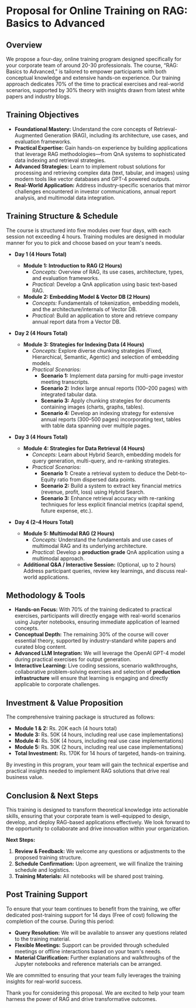 # Proposal for Online Training on RAG: Basics to Advanced

## Overview
We propose a four-day, online training program designed specifically for your corporate team of around 20-30 professionals. The course, “RAG: Basics to Advanced,” is tailored to empower participants with both conceptual knowledge and extensive hands-on experience. Our training approach dedicates 70% of the time to practical exercises and real-world scenarios, supported by 30% theory with insights drawn from latest white papers and industry blogs.

## Training Objectives
- **Foundational Mastery:** Understand the core concepts of Retrieval-Augmented Generation (RAG), including its architecture, use cases, and evaluation frameworks.
- **Practical Expertise:** Gain hands-on experience by building applications that leverage RAG methodologies—from QnA systems to sophisticated data indexing and retrieval strategies.
- **Advanced Strategies:** Learn to implement robust solutions for processing and retrieving complex data (text, tabular, and images) using modern tools like vector databases and GPT-4 powered outputs.
- **Real-World Application:** Address industry-specific scenarios that mirror challenges encountered in investor communications, annual report analysis, and multimodal data integration.

## Training Structure & Schedule
The course is structured into five modules over four days, with each session not exceeding 4 hours. Training modules are designed in modular manner for you to pick and choose based on your team's needs. 

- **Day 1 (4 Hours Total)**
  - **Module 1: Introduction to RAG (2 Hours)**
    - *Concepts:* Overview of RAG, its use cases, architecture, types, and evaluation frameworks.
    - *Practical:* Develop a QnA application using basic text-based RAG.
  - **Module 2: Embedding Model & Vector DB (2 Hours)**
    - *Concepts:* Fundamentals of tokenization, embedding models, and the architecture/internals of Vector DB.
    - *Practical:* Build an application to store and retrieve company annual report data from a Vector DB.

- **Day 2 (4 Hours Total)**
  - **Module 3: Strategies for Indexing Data (4 Hours)**
    - *Concepts:* Explore diverse chunking strategies (Fixed, Hierarchical, Semantic, Agentic) and selection of embedding models.
    - *Practical Scenarios:*
      - **Scenario 1:** Implement data parsing for multi-page investor meeting transcripts.
      - **Scenario 2:** Index large annual reports (100–200 pages) with integrated tabular data.
      - **Scenario 3:** Apply chunking strategies for documents containing images (charts, graphs, tables).
      - **Scenario 4:** Develop an indexing strategy for extensive annual reports (300–500 pages) incorporating text, tables with table data spanning over multiple pages.

- **Day 3 (4 Hours Total)**
  - **Module 4: Strategies for Data Retrieval (4 Hours)**
    - *Concepts:* Learn about Hybrid Search, embedding models for query generation, multi-query, and re-ranking strategies.
    - *Practical Scenarios:*
      - **Scenario 1:** Create a retrieval system to deduce the Debt-to-Equity ratio from dispersed data points.
      - **Scenario 2:** Build a system to extract key financial metrics (revenue, profit, loss) using Hybrid Search.
      - **Scenario 3:** Enhance retrieval accuracy with re-ranking techniques for less explicit financial metrics (capital spend, future expense, etc.).

- **Day 4 (2–4 Hours Total)**
  - **Module 5: Multimodal RAG (2 Hours)**
    - *Concepts:* Understand the fundamentals and use cases of multimodal RAG and its underlying architecture.
    - *Practical:* Develop a **production grade** QnA application using a multimodal approach.
  - **Additional Q&A / Interactive Session:** (Optional, up to 2 hours) Address participant queries, review key learnings, and discuss real-world applications.

## Methodology & Tools
- **Hands-on Focus:** With 70% of the training dedicated to practical exercises, participants will directly engage with real-world scenarios using Jupyter notebooks, ensuring immediate application of learned concepts.
- **Conceptual Depth:** The remaining 30% of the course will cover essential theory, supported by industry-standard white papers and curated blog content.
- **Advanced LLM Integration:** We will leverage the OpenAI GPT-4 model during practical exercises for output generation.
- **Interactive Learning:** Live coding sessions, scenario walkthroughs, collaborative problem-solving exercises and selection of **production infrastructure** will ensure that learning is engaging and directly applicable to corporate challenges.

## Investment & Value Proposition
The comprehensive training package is structured as follows:
- **Module 1 & 2:** Rs. 20K each (4 hours total)
- **Module 3:** Rs. 50K (4 hours, including real use case implementations)
- **Module 4:** Rs. 50K (4 hours, including real use case implementations)
- **Module 5:** Rs. 30K (2 hours, including real use case implementations)
- **Total Investment:** Rs. 170K for 14 hours of targeted, hands-on training.

By investing in this program, your team will gain the technical expertise and practical insights needed to implement RAG solutions that drive real business value.

## Conclusion & Next Steps
This training is designed to transform theoretical knowledge into actionable skills, ensuring that your corporate team is well-equipped to design, develop, and deploy RAG-based applications effectively. We look forward to the opportunity to collaborate and drive innovation within your organization.

**Next Steps:**
1. **Review & Feedback:** We welcome any questions or adjustments to the proposed training structure.
2. **Schedule Confirmation:** Upon agreement, we will finalize the training schedule and logistics.
3. **Training Materials:** All notebooks will be shared post training.

## Post Training Support
To ensure that your team continues to benefit from the training, we offer dedicated post-training support for 14 days (Free of cost) following the completion of the course. During this period:
- **Query Resolution:** We will be available to answer any questions related to the training material.
- **Flexible Meetings:** Support can be provided through scheduled meetings or offline interactions based on your team's needs.
- **Material Clarification:** Further explanations and walkthroughs of the Jupyter notebooks and reference materials can be arranged.

We are committed to ensuring that your team fully leverages the training insights for real-world success.

Thank you for considering this proposal. We are excited to help your team harness the power of RAG and drive transformative outcomes.
